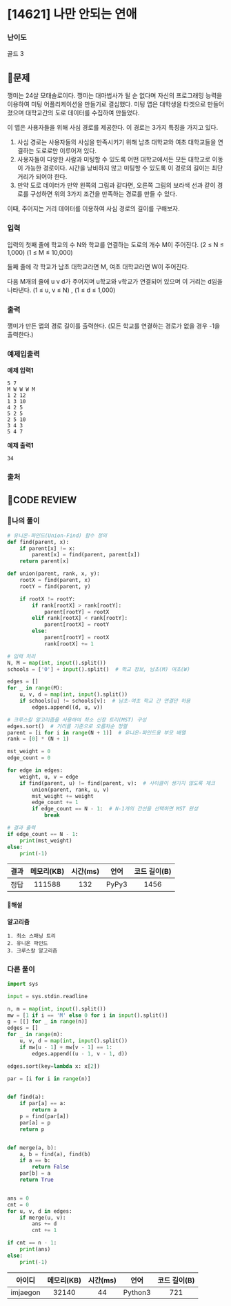 # [14621] 나만 안되는 연애

### **난이도**
골드 3
## **📝문제**
깽미는 24살 모태솔로이다. 깽미는 대마법사가 될 순 없다며 자신의 프로그래밍 능력을 이용하여 미팅 어플리케이션을 만들기로 결심했다. 미팅 앱은 대학생을 타겟으로 만들어졌으며 대학교간의 도로 데이터를 수집하여 만들었다.

이 앱은 사용자들을 위해 사심 경로를 제공한다. 이 경로는 3가지 특징을 가지고 있다.

1. 사심 경로는 사용자들의 사심을 만족시키기 위해 남초 대학교와 여초 대학교들을 연결하는 도로로만 이루어져 있다.
2. 사용자들이 다양한 사람과 미팅할 수 있도록 어떤 대학교에서든 모든 대학교로 이동이 가능한 경로이다.
시간을 낭비하지 않고 미팅할 수 있도록 이 경로의 길이는 최단 거리가 되어야 한다.
3. 만약 도로 데이터가 만약 왼쪽의 그림과 같다면, 오른쪽 그림의 보라색 선과 같이 경로를 구성하면 위의 3가지 조건을 만족하는 경로를 만들 수 있다.

이때, 주어지는 거리 데이터를 이용하여 사심 경로의 길이를 구해보자.
### **입력**
입력의 첫째 줄에 학교의 수 N와 학교를 연결하는 도로의 개수 M이 주어진다. (2 ≤ N ≤ 1,000) (1 ≤ M ≤ 10,000)

둘째 줄에 각 학교가 남초 대학교라면 M, 여초 대학교라면 W이 주어진다.

다음 M개의 줄에 u v d가 주어지며 u학교와 v학교가 연결되어 있으며 이 거리는 d임을 나타낸다. (1 ≤ u, v ≤ N) , (1 ≤ d ≤ 1,000)
### **출력**
깽미가 만든 앱의 경로 길이를 출력한다. (모든 학교를 연결하는 경로가 없을 경우 -1을 출력한다.)
### **예제입출력**

**예제 입력1**

```
5 7
M W W W M
1 2 12
1 3 10
4 2 5
5 2 5
2 5 10
3 4 3
5 4 7
```

**예제 출력1**

```
34
```
### **출처**

## **🧐CODE REVIEW**

### **🧾나의 풀이**

```python
# 유니온-파인드(Union-Find) 함수 정의
def find(parent, x):
    if parent[x] != x:
        parent[x] = find(parent, parent[x])
    return parent[x]

def union(parent, rank, x, y):
    rootX = find(parent, x)
    rootY = find(parent, y)

    if rootX != rootY:
        if rank[rootX] > rank[rootY]:
            parent[rootY] = rootX
        elif rank[rootX] < rank[rootY]:
            parent[rootX] = rootY
        else:
            parent[rootY] = rootX
            rank[rootX] += 1

# 입력 처리
N, M = map(int, input().split())
schools = ['0'] + input().split()  # 학교 정보, 남초(M) 여초(W)

edges = []
for _ in range(M):
    u, v, d = map(int, input().split())
    if schools[u] != schools[v]:  # 남초-여초 학교 간 연결만 허용
        edges.append((d, u, v))

# 크루스칼 알고리즘을 사용하여 최소 신장 트리(MST) 구성
edges.sort()  # 거리를 기준으로 오름차순 정렬
parent = [i for i in range(N + 1)]  # 유니온-파인드용 부모 배열
rank = [0] * (N + 1)

mst_weight = 0
edge_count = 0

for edge in edges:
    weight, u, v = edge
    if find(parent, u) != find(parent, v):  # 사이클이 생기지 않도록 체크
        union(parent, rank, u, v)
        mst_weight += weight
        edge_count += 1
        if edge_count == N - 1:  # N-1개의 간선을 선택하면 MST 완성
            break

# 결과 출력
if edge_count == N - 1:
    print(mst_weight)
else:
    print(-1)
```

결과	| 메모리(KB) |	시간(ms) |	언어 |	코드 길이(B)
:----:|:-----:|:-----:|:-----:|:--------:
정답|111588|132|PyPy3|1456
#### **📝해설**

**알고리즘**
```
1. 최소 스패닝 트리
2. 유니온 파인드
3. 크루스칼 알고리즘
```
### **다른 풀이**

```python
import sys

input = sys.stdin.readline

n, m = map(int, input().split())
mw = [1 if i == 'M' else 0 for i in input().split()]
g = [[] for _ in range(n)]
edges = []
for _ in range(m):
    u, v, d = map(int, input().split())
    if mw[u - 1] + mw[v - 1] == 1:
        edges.append((u - 1, v - 1, d))

edges.sort(key=lambda x: x[2])

par = [i for i in range(n)]


def find(a):
    if par[a] == a:
        return a
    p = find(par[a])
    par[a] = p
    return p


def merge(a, b):
    a, b = find(a), find(b)
    if a == b:
        return False
    par[b] = a
    return True


ans = 0
cnt = 0
for u, v, d in edges:
    if merge(u, v):
        ans += d
        cnt += 1

if cnt == n - 1:
    print(ans)
else:
    print(-1)
```

아이디 | 메모리(KB) |	시간(ms) |	언어 |	코드 길이(B) 
:-----:|:-----:|:-----:|:----:|:--------:
imjaegon|32140|44|Python3|721